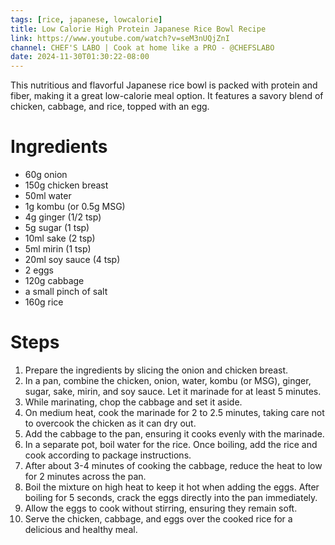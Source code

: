 ```yaml
---
tags: [rice, japanese, lowcalorie]
title: Low Calorie High Protein Japanese Rice Bowl Recipe
link: https://www.youtube.com/watch?v=seM3nUQjZnI
channel: CHEF'S LABO | Cook at home like a PRO - @CHEFSLABO
date: 2024-11-30T01:30:22-08:00
---
```

This nutritious and flavorful Japanese rice bowl is packed with protein and fiber, making it a great low-calorie meal option. It features a savory blend of chicken, cabbage, and rice, topped with an egg.

# Ingredients
- 60g onion
- 150g chicken breast
- 50ml water
- 1g kombu (or 0.5g MSG)
- 4g ginger (1/2 tsp)
- 5g sugar (1 tsp)
- 10ml sake (2 tsp)
- 5ml mirin (1 tsp)
- 20ml soy sauce (4 tsp)
- 2 eggs
- 120g cabbage
- a small pinch of salt
- 160g rice

# Steps
1. Prepare the ingredients by slicing the onion and chicken breast.
2. In a pan, combine the chicken, onion, water, kombu (or MSG), ginger, sugar, sake, mirin, and soy sauce. Let it marinade for at least 5 minutes.
3. While marinating, chop the cabbage and set it aside.
4. On medium heat, cook the marinade for 2 to 2.5 minutes, taking care not to overcook the chicken as it can dry out.
5. Add the cabbage to the pan, ensuring it cooks evenly with the marinade.
6. In a separate pot, boil water for the rice. Once boiling, add the rice and cook according to package instructions.
7. After about 3-4 minutes of cooking the cabbage, reduce the heat to low for 2 minutes across the pan.
8. Boil the mixture on high heat to keep it hot when adding the eggs. After boiling for 5 seconds, crack the eggs directly into the pan immediately.
9. Allow the eggs to cook without stirring, ensuring they remain soft.
10. Serve the chicken, cabbage, and eggs over the cooked rice for a delicious and healthy meal.